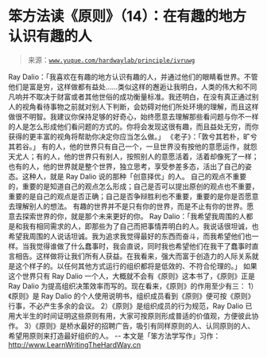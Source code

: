 # 笨方法读《原则》（14）：在有趣的地方认识有趣的人

> 来源：[`www.yuque.com/hardwaylab/principle/ivruwg`](https://www.yuque.com/hardwaylab/principle/ivruwg)

<ne-p id="637863179244ce935175ead11cf8e61e_p_2" data-lake-id="637863179244ce935175ead11cf8e61e_p_2"><ne-text id="ub5a05174" ne-bold="true">Ray Dalio：「我喜欢在有趣的地方认识有趣的人，并通过他们的眼睛看世界。不管他们是富是穷，这样做都有益处……类似这样的邂逅让我明白，人类的伟大和不同凡响并不取决于财富或者其他世俗的成功衡量标准。我还明白，在没有真正通过别人的视角看待事物之前就对别人下判断，会妨碍对他们所处环境的理解，而且这样做很不明智。我建议你保持足够的好奇心，始终愿意去理解那些看问题与你不一样的人是怎么形成他们看问题的方式的。你将会发现这很有趣，而且益处无穷，而你获得的更丰富的视角将帮助你决定你应当怎么做。」</ne-text></ne-p> <ne-p id="c8f81898b7aefe62a78985812ae86f3c_p_4" data-lake-id="c8f81898b7aefe62a78985812ae86f3c_p_4"><ne-text id="ufa971ddc">《老子》：「敦兮其若朴，旷兮其若谷。」</ne-text></ne-p> <ne-p id="2398bdcdb09372698d279b8aa0c873c9_p_6" data-lake-id="2398bdcdb09372698d279b8aa0c873c9_p_6"><ne-text id="u6503f67f">有的人，他的世界只有自己一个，一旦世界没有按他的意愿运作，就怨天尤人；有的人，他的世界只有别人，按照别人的意愿活着，活着却像死了一样；也有的人，他的世界就是整个世界，独立思考，享受参差多态，活出了自己的姿态。这种人，就是 Ray Dalio 说的那种「创意择优」的人。</ne-text></ne-p> <ne-p id="9185fb7430afe3556dfaa5ae526c2689_p_8" data-lake-id="9185fb7430afe3556dfaa5ae526c2689_p_8"><ne-text id="u141f5b7f">自己的观点不重要的，重要的是知道自己的观点怎么形成；自己是否可以提出原创的观点也不重要，重要的是自己的观点是否正确；自己是否争辩胜利也不重要，重要的是你是否愿意去理解别人的想法。</ne-text></ne-p> <ne-p id="75e1ec17a6826ab83c824d155ad54073_p_10" data-lake-id="75e1ec17a6826ab83c824d155ad54073_p_10"><ne-text id="u195a75f9">有趣的世界并不是只有你的世界，而是不止有你的世界。愿意去探索世界的你，就是那个未来更好的你。</ne-text></ne-p> <ne-p id="918d575cf17020604641913edfe6b6d5_p_12" data-lake-id="918d575cf17020604641913edfe6b6d5_p_12"><ne-text id="u850783eb" ne-bold="true">Ray Dalio：「我希望我周围的人都是和我有相同需求的人，即那些为了自己而把事情弄明白的人。我说话很坦诚，也希望我周围的人说话坦诚。我为追求我觉得最好的东西而奋斗，而我希望他们也一样。当我觉得谁做了什么蠢事时，我会直说，同时我也希望他们在我干了蠢事时直言相告。这样做将让我们所有人获益。在我看来，强大而富于创造力的人际关系就是这个样子的。以任何其他方式运行的组织都将是低效的、不符合伦理的。」</ne-text></ne-p> <ne-p id="1a364b2e622467e62b1d73fe2c0285b7_p_14" data-lake-id="1a364b2e622467e62b1d73fe2c0285b7_p_14"><ne-text id="u4531bb5a">如果这个世界只有 Ray Dalio 一个人，大概就不会有《原则》这本书了，《原则》正是 Ray Dalio 为提高组织决策效率而写的。现在看来，《原则》的作用至少有三：</ne-text></ne-p> <ne-p id="4c52938382bc1214ff7e0de2ebb4ac50_p_16" data-lake-id="4c52938382bc1214ff7e0de2ebb4ac50_p_16"><ne-text id="u7b31cd15">1）《原则》是 Ray Dalio 的个人使用说明书，组织成员看到《原则》便可按《原则》行事，不必产生多余的会议。</ne-text></ne-p> <ne-p id="4574aeae4930cffd8d2719fcc4d16f13_p_18" data-lake-id="4574aeae4930cffd8d2719fcc4d16f13_p_18"><ne-text id="ua46cf850">2）《原则》是组织成员的行为规范，Ray Dalio 已用大半生的时间证明这些原则有用，大家可按原则形成普适的价值观，方便彼此协作。</ne-text></ne-p> <ne-p id="4a1a0c4913a4d20a69b1ea652f2265c9_p_20" data-lake-id="4a1a0c4913a4d20a69b1ea652f2265c9_p_20"><ne-text id="u831eac8e">3）《原则》是桥水最好的招聘广告，吸引有同样原则的人、认同原则的人、希望用原则来打造最好组织的人。</ne-text></ne-p> <ne-p id="2b88a52ac6caf8988cbb260497d50692_p_22" data-lake-id="2b88a52ac6caf8988cbb260497d50692_p_22"><ne-text id="u9a5eb9ed">--</ne-text></ne-p> <ne-p id="98dba69df4aecf78511d5166428368c0_p_24" data-lake-id="98dba69df4aecf78511d5166428368c0_p_24"><ne-text id="uddecfc52">本文是「笨方法学写作」习作：</ne-text>[<ne-text id="ucbd81f67">http://www.LearnWritingTheHardWay.cn</ne-text>](http://www.LearnWritingTheHardWay.cn)</ne-p>